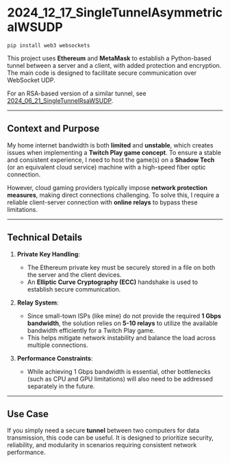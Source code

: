 

# 2024_12_17_SingleTunnelAsymmetricalWSUDP


```
pip install web3 websockets
```


This project uses **Ethereum** and **MetaMask** to establish a Python-based tunnel between a server and a client, with added protection and encryption. The main code is designed to facilitate secure communication over WebSocket UDP.

For an RSA-based version of a similar tunnel, see [2024_06_21_SingleTunnelRsaWSUDP](https://github.com/EloiStree/2024_06_21_SingleTunnelRsaWSUDP).

---

## Context and Purpose

My home internet bandwidth is both **limited** and **unstable**, which creates issues when implementing a **Twitch Play game concept**. To ensure a stable and consistent experience, I need to host the game(s) on a **Shadow Tech** (or an equivalent cloud service) machine with a high-speed fiber optic connection.

However, cloud gaming providers typically impose **network protection measures**, making direct connections challenging. To solve this, I require a reliable client-server connection with **online relays** to bypass these limitations.

---

## Technical Details

1. **Private Key Handling**:  
   - The Ethereum private key must be securely stored in a file on both the server and the client devices.  
   - An **Elliptic Curve Cryptography (ECC)** handshake is used to establish secure communication.

2. **Relay System**:  
   - Since small-town ISPs (like mine) do not provide the required **1 Gbps bandwidth**, the solution relies on **5-10 relays** to utilize the available bandwidth efficiently for a Twitch Play game.  
   - This helps mitigate network instability and balance the load across multiple connections.

3. **Performance Constraints**:  
   - While achieving 1 Gbps bandwidth is essential, other bottlenecks (such as CPU and GPU limitations) will also need to be addressed separately in the future.

---

## Use Case

If you simply need a secure **tunnel** between two computers for data transmission, this code can be useful. It is designed to prioritize security, reliability, and modularity in scenarios requiring consistent network performance.
